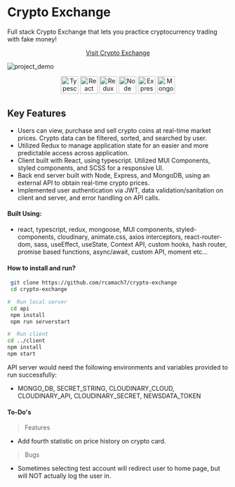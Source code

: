 # Crypto Exchange

Full stack Crypto Exchange that lets you practice cryptocurrency trading with fake money!

<div align="center">

[Visit Crypto Exchange](https://rcamach7.github.io/crypto-exchange/#/)

</div>

![project_demo](crypto_demo.gif)

<p align="center">
  <img src="https://res.cloudinary.com/de2ymful4/image/upload/v1652491477/main-portfolio/tech-skills/typescript_v3ztli.png" width="40" height="40" alt="Typescript" />
  <img src="https://res.cloudinary.com/de2ymful4/image/upload/v1648514838/main-portfolio/animated-logos/react-anim_jqtsxo.gif" width="40" height="40" alt="React" />
  <img src="https://res.cloudinary.com/de2ymful4/image/upload/v1656116643/main-portfolio/tech-skills/redux_rbbutz.png" width="40" height="40" alt="Redux" />
  <img src="https://res.cloudinary.com/de2ymful4/image/upload/v1646101318/main-portfolio/tech-skills/node_lzpvq6.png" width="40" height="40" alt="Node" />
  <img src="https://res.cloudinary.com/de2ymful4/image/upload/v1647634998/main-portfolio/tech-skills/express_ibtfvl.png" width="40" height="40" alt="Express" />
  <img src="https://res.cloudinary.com/de2ymful4/image/upload/v1646101239/main-portfolio/tech-skills/mongodb_r1xhyn.png" width="40" height="40" alt="MongoDB" />
</p>

## Key Features

- Users can view, purchase and sell crypto coins at real-time market prices. Crypto data can be filtered, sorted, and searched by user.
- Utilized Redux to manage application state for an easier and more predictable access across application.
- Client built with React, using typescript. Utilized MUI Components, styled components, and SCSS for a responsive UI.
- Back end server built with Node, Express, and MongoDB, using an external API to obtain real-time crypto prices.
- Implemented user authentication via JWT, data validation/sanitation on client and server, and error handling on API calls.

#### Built Using:

- react, typescript, redux, mongoose, MUI components, styled-components, cloudinary, animate.css, axios interceptors, react-router-dom, sass, useEffect, useState, Context API, custom hooks, hash router, promise based functions, async/await, custom API, moment etc...

#### How to install and run?

```bash
 git clone https://github.com/rcamach7/crypto-exchange
 cd crypto-exchange

#  Run local server
 cd api
 npm install
 npm run serverstart

#  Run client
cd ../client
npm install
npm start
```

API server would need the following environments and variables provided to run successfully:

- MONGO_DB, SECRET_STRING, CLOUDINARY_CLOUD, CLOUDINARY_API, CLOUDINARY_SECRET, NEWSDATA_TOKEN

#### To-Do's

> Features

- Add fourth statistic on price history on crypto card.

> Bugs

- Sometimes selecting test account will redirect user to home page, but will NOT actually log the user in.
